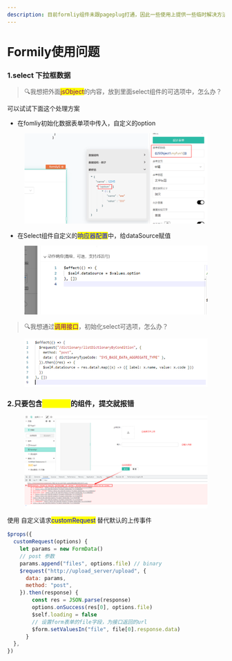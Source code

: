 ```yaml
---
description: 目前formliy组件未跟pageplug打通，因此一些使用上提供一些临时解决方法，欢迎在群里，或者私聊静静反馈相关问题，一起完善帮助文档
---
```


# Formily使用问题

### 1.**select 下拉框数据**

> 🔍我想把外面<mark style="color:purple;">jsObject</mark>的内容，放到里面select组件的可选项中，怎么办？

可以试试下面这个处理方案

* 在fomliy初始化数据表单项中传入，自定义的option

<figure><img src="../.gitbook/assets/image (2) (3).png" alt=""><figcaption></figcaption></figure>

* 在Select组件自定义的<mark style="color:blue;">响应器配置</mark>中，给dataSource赋值

<figure><img src="../.gitbook/assets/image (16) (2).png" alt=""><figcaption></figcaption></figure>

> 🔍我想通过<mark style="color:purple;">调用接口</mark>，初始化select可选项，怎么办？

<figure><img src="../.gitbook/assets/image (6) (4).png" alt=""><figcaption></figcaption></figure>

### 2.只要包含<mark style="color:yellow;">上传文件</mark>的组件，提交就报错

<figure><img src="../.gitbook/assets/image (17) (2).png" alt=""><figcaption></figcaption></figure>

使用 自定义请求<mark style="color:blue;">customRequest</mark> 替代默认的上传事件

```javascript
$props({
  customRequest(options) {
    let params = new FormData()
    // post 参数
    params.append("files", options.file) // binary
    $request("http://upload_server/upload", {
      data: params,
      method: "post",
    }).then(response) {
        const res = JSON.parse(response)
        options.onSuccess(res[0], options.file)
        $self.loading = false
        // 设置form表单的file字段，为接口返回的url
        $form.setValuesIn("file", file[0].response.data)
      }
  },
})
```
